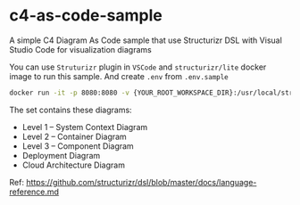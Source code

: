 # c4-as-code-sample

A simple C4 Diagram As Code sample that use Structurizr DSL with Visual Studio Code for visualization diagrams

You can use `Struturizr` plugin in `VSCode` and `structurizr/lite` docker image to run this sample. And create `.env` from `.env.sample`
```bash
docker run -it -p 8080:8080 -v {YOUR_ROOT_WORKSPACE_DIR}:/usr/local/structurizr --env-file env.sample --name c4 structurizr/lite
```
The set contains these diagrams:
- Level 1 – System Context Diagram
- Level 2 – Container Diagram
- Level 3 – Component Diagram
- Deployment Diagram
- Cloud Architecture Diagram

Ref: https://github.com/structurizr/dsl/blob/master/docs/language-reference.md
